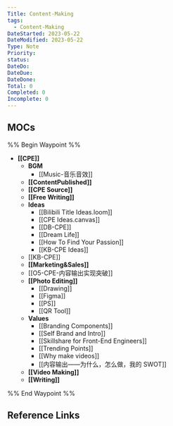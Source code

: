 ```yaml
---
Title: Content-Making
tags:
  - Content-Making
DateStarted: 2023-05-22
DateModified: 2023-05-22
Type: Note
Priority:
status:
DateDo:
DateDue: 
DateDone:
Total: 0
Completed: 0
Incomplete: 0
---
```

## MOCs
%% Begin Waypoint %%
- **[[CPE]]**
	- **BGM**
		- [[Music-音乐音效]]
	- **[[ContentPublished]]**
	- **[[CPE Source]]**
	- **[[Free Writing]]**
	- **Ideas**
		- [[Bilibili Title Ideas.loom]]
		- [[CPE Ideas.canvas]]
		- [[DB-CPE]]
		- [[Dream Life]]
		- [[How To Find Your Passion]]
		- [[KB-CPE Ideas]]
	- [[KB-CPE]]
	- **[[Marketing&Sales]]**
	- [[O5-CPE-内容输出实现突破]]
	- **[[Photo Editing]]**
		- [[Drawing]]
		- [[Figma]]
		- [[PS]]
		- [[QR Tool]]
	- **Values**
		- [[Branding Components]]
		- [[Self Brand and Intro]]
		- [[Skillshare for Front-End Engineers]]
		- [[Trending Points]]
		- [[Why make videos]]
		- [[内容输出——为什么，怎么做，我的 SWOT]]
	- **[[Video Making]]**
	- **[[Writing]]**

%% End Waypoint %%
## Reference Links